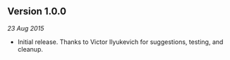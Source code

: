 Version 1.0.0
-------------
_23 Aug 2015_

- Initial release. Thanks to Victor Ilyukevich for suggestions, testing, and
cleanup.
